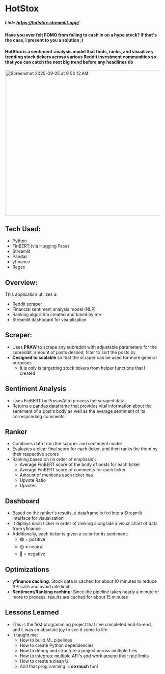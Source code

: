 # HotStox

##### Link: https://hotstox.streamlit.app/

#### Have you ever felt FOMO from failing to cash in on a hype stock? If that's the case, I present to you a solution ;)
#### HotStox is a sentiment-analysis model that finds, ranks, and visualizes trending stock tickers across various Reddit investment communities so that you can catch the next big trend before any headlines do

<img width="648" height="473" alt="Screenshot 2025-09-25 at 9 50 12 AM" src="https://github.com/user-attachments/assets/1db52c46-2cc8-477e-a7bf-7c3b7ad78c7c" />

## Tech Used:
- Python
- FinBERT (via Hugging Face)
- Streamlit
- Pandas
- yfinance
- Regex

## Overview:
This application utilizes a: 
- Reddit scraper
- Financial sentiment analysis model (NLP)
- Ranking algorithm created and tuned by me
- Streamlit dashboard for visualization

## Scraper:
- Uses **PRAW** to scrape any subreddit with adjustable parameters for the subreddit, amount of posts desired, filter to sort the posts by
- **Designed to scalable** so that the scraper can be used for more general purposes
  - It is only is targetting stock tickers from helper functions that I created

## Sentiment Analysis
- Uses FinBERT by ProsusAI to process the scraped data
- Returns a pandas dataframe that provides vital information about the sentiment of a post's body as well as the average sentiment of its corresponding comments

## Ranker
- Combines data from the scraper and sentiment model
- Evaluates a clear final score for each ticker, and then ranks the them by their respective scores
- Ranking based on (in order of emphasis):
  - Average FinBERT score of the body of posts for each ticker
  - Average FinBERT score of comments for each ticker
  - Amount of mentions each  ticker has
  - Upvote Ratio
  - Upvotes

## Dashboard
- Based on the ranker's results, a dataframe is fed into a Streamlit interface for visualization
- It diplays each ticker in order of ranking alongside a visual chart of data from yfinance
- Additionally, each ticker is given a color for its sentiment:
  - 🟢 = positive
  - 🟡 = neutral
  - 🔴 = negative
## Optimizations
- **yfinance caching**: Stock data is cached for about 10 minutes to reduce API calls and avoid rate limits
- **Sentiment/Ranking caching**: Since the pipeline takes nearly a minute or more to process, results are cached for about 15 minutes

## Lessons Learned
- This is the first programming project that I've completed end-to-end, and it was an absolute joy to see it come to life
- It taught me:
  - How to build ML pipelines
  - How to create Python dependencies
  - How to debug and structure a project across multiple files
  - How to integrate multiple API's and work around their rate limits
  - How to create a clean UI
  - And that programming is **so much** fun!
